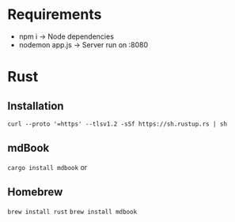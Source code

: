 # Requirements
- npm i -> Node dependencies
- nodemon app.js -> Server run on :8080

# Rust
## Installation
`curl --proto '=https' --tlsv1.2 -sSf https://sh.rustup.rs | sh`
## mdBook
`cargo install mdbook`
or
## Homebrew
`brew install rust`
`brew install mdbook`
